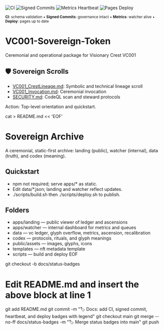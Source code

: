 ![CI](https://github.com/visionarycrest-vc001/VC001-Sovereign-Token/actions/workflows/sovereign-validate.yml/badge.svg)
![Signed Commits](https://github.com/visionarycrest-vc001/VC001-Sovereign-Token/actions/workflows/verify-signatures.yml/badge.svg)
![Metrics Heartbeat](https://github.com/visionarycrest-vc001/VC001-Sovereign-Token/actions/workflows/metrics-cron.yml/badge.svg)
![Pages Deploy](https://github.com/visionarycrest-vc001/VC001-Sovereign-Token/actions/workflows/deploy-pages.yml/badge.svg)

<sub>**CI**: schema validation • **Signed Commits**: governance intact • **Metrics**: watcher alive • **Deploy**: pages up to date</sub>

# VC001-Sovereign-Token
Ceremonial and operational package for Visionary Crest VC001
## 🛡️ Sovereign Scrolls

- [VC001_CrestLineage.md](VC001_CrestLineage.md): Symbolic and technical lineage scroll  
- [VC001_Invocation.md](VC001_Invocation.md): Ceremonial invocation  
- [SECURITY.md](SECURITY.md): CodeQL scan and steward protocols  

Action: Top-level orientation and quickstart.

cat > README.md << 'EOF'
# Sovereign Archive

A ceremonial, static-first archive: landing (public), watcher (internal), data (truth), and codex (meaning).

## Quickstart
- npm not required; serve apps/* as static.
- Edit data/*.json; landing and watcher reflect updates.
- ./scripts/build.sh then ./scripts/deploy.sh to publish.

## Folders
- apps/landing — public viewer of ledger and ascensions
- apps/watcher — internal dashboard for metrics and queues
- data — vc ledger, glyph overflow, metrics, ascension, recalibration
- codex — protocols, rituals, and glyph meanings
- public/assets — images, glyphs, icons
- templates — nft metadata template
- scripts — build and deploy
EOF

git checkout -b docs/status-badges
# Edit README.md and insert the above block at line 1
git add README.md
git commit -m "🏷️ Docs: add CI, signed commit, heartbeat, and deploy badges with legend"
git checkout main
git merge --no-ff docs/status-badges -m "🏷️ Merge status badges into main"
git push
